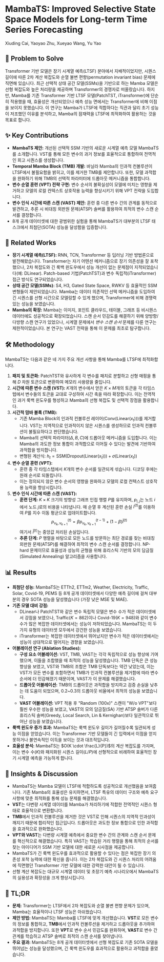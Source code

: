 # MambaTS: Improved Selective State Space Models for Long-term Time Series Forecasting

Xiuding Cai, Yaoyao Zhu, Xueyao Wang, Yu Yao

## 🧩 Problem to Solve

Transformer 기반 모델은 장기 시계열 예측(LTSF) 분야에서 지배적이었지만, 시퀀스 길이에 따른 2차 계산 복잡도와 순열 불변 편향(permutation invariant bias) 문제에 직면해 있습니다. 최근 선택적 상태 공간 모델(SSMs)을 기반으로 하는 Mamba 모델은 선형 복잡도와 높은 처리량을 제공하며 Transformer의 경쟁자로 떠올랐습니다. 하지만, Mamba를 기존 Transformer 기반 LTSF 모델(PatchTST, iTransformer)에 단순히 적용했을 때, 효율성은 개선되었으나 예측 성능 면에서는 Transformer에 비해 이점을 보이지 못했습니다. 이 연구는 Mamba가 LTSF에 적합하다는 직관과 달리 초기 성능이 저조했던 이유를 분석하고, Mamba의 잠재력을 LTSF에 최적화하여 활용하는 것을 목표로 합니다.

## ✨ Key Contributions

- **MambaTS 제안:** 개선된 선택적 SSM 기반의 새로운 시계열 예측 모델 MambaTS를 소개합니다. VST를 통해 모든 변수의 과거 정보를 효율적으로 통합하여 전역적인 회고 시퀀스를 생성합니다.
- **Temporal Mamba Block (TMB) 개발:** 바닐라 Mamba의 인과적 컨볼루션이 LTSF에서 불필요함을 밝히고, 이를 제거한 TMB를 제안합니다. 또한, 모델 과적합을 완화하기 위해 TMB의 선택적 파라미터에 드롭아웃 메커니즘을 통합합니다.
- **변수 순열 훈련 (VPT) 전략 구현:** 변수 순서의 불확실성이 모델에 미치는 영향을 제거하고 모델의 로컬 컨텍스트 상호작용 능력을 향상시키기 위해 VPT 전략을 도입합니다.
- **변수 인식 시간에 따른 스캔 (VAST) 제안:** 훈련 중 다른 변수 간의 관계를 동적으로 발견하고, 추론 시 비대칭 외판원 문제(ATSP) 솔버를 활용하여 최적의 변수 스캔 순서를 결정합니다.
- 8개 공개 데이터셋에 대한 광범위한 실험을 통해 MambaTS가 대부분의 LTSF 태스크에서 최첨단(SOTA) 성능을 달성함을 입증합니다.

## 📎 Related Works

- **장기 시계열 예측(LTSF):** RNN, TCN, Transformer 등 딥러닝 기반 방법론으로 발전해왔습니다. Transformer는 자기 어텐션 메커니즘으로 장기 의존성을 잘 포착했으나, 2차 복잡도와 긴 룩백 윈도우에서 성능 개선이 없는 문제점이 지적되었습니다(예: DLinear). Patch-based 기법(PatchTST)과 변수 독립적(iTransformer) 접근 방식도 연구되었습니다.
- **상태 공간 모델(SSMs):** S4, H3, Gated State Space, RWKV 등 효율적인 SSM 변형들이 제안되었습니다. Mamba는 데이터 의존적인 선택 메커니즘을 도입하여 긴 시퀀스를 선형 시간으로 모델링할 수 있게 했으며, Transformer에 비해 경쟁력 있는 성능을 보였습니다.
- **Mamba의 확장:** Mamba는 이미지, 포인트 클라우드, 테이블, 그래프 등 비시퀀스 데이터에도 성공적으로 확장되었습니다. 스캔 순서 민감도를 해결하기 위해 양방향/다방향 스캔 연구가 있었으나, 시계열 문제에서 _변수 스캔 순서_ 문제를 다룬 연구는 제한적이었습니다. 본 연구는 VAST 전략을 통해 이 문제를 최초로 탐구합니다.

## 🛠️ Methodology

MambaTS는 다음과 같은 네 가지 주요 개선 사항을 통해 Mamba를 LTSF에 최적화합니다.

1. **패치 및 토큰화:** PatchTST와 유사하게 각 변수를 패치로 분할하고 선형 매핑을 통해 $D$ 차원 토큰으로 변환하여 메모리 사용량을 줄입니다.
2. **시간에 따른 변수 스캔 (VST):** $K$개의 변수에서 얻은 $K \times M$개의 토큰을 각 타임스텝에서 변수들의 토큰을 교대로 구성하여 시간 축을 따라 확장합니다. 이는 전역적인 과거 룩백 윈도우를 형성하고 Mamba의 선형 복잡도 및 선택적 장점을 활용합니다.
3. **시간적 맘바 블록 (TMB):**
   - 기존 Mamba Block의 인과적 컨볼루션 레이어($\text{Conv}(\text{Linear}(x_t))$)를 제거합니다. VST는 지역적으로 인과적이지 않은 시퀀스를 생성하므로 인과적 컨볼루션이 불필요하다고 판단했습니다.
   - Mamba의 선택적 파라미터($\Delta, B, C$)에 드롭아웃 메커니즘을 도입합니다. 이는 Mamba의 과도한 정보 통합이 과적합으로 이어질 수 있다는 발견에 기반하여 과적합을 방지합니다.
   - 변형된 계산식: $h_t = \text{SSM}(\text{Dropout}(\text{Linear}(x_t))) + \sigma(\text{Linear}(x_t))$
4. **변수 순열 훈련 (VPT):**
   - 훈련 중 각 타임스텝에서 $K$개의 변수 순서를 일관되게 섞습니다. 디코딩 후에는 원래 순서로 되돌립니다.
   - 이는 정의되지 않은 변수 순서의 영향을 완화하고 모델의 로컬 컨텍스트 상호작용 능력을 향상시킵니다.
5. **변수 인식 시간에 따른 스캔 (VAST):**
   - **훈련 단계:** $K \times K$ 크기의 방향성 그래프 인접 행렬 $P$를 유지하며, $p_{i,j}$는 노드 $i$에서 노드 $j$로의 비용을 나타냅니다. 매 순열 후 계산된 훈련 손실 $l^{(t)}$를 이용하여 $P$를 지수 이동 평균으로 업데이트합니다.
     $$p^{(t)}_{v_k, v_{k+1}} = \beta p^{(t-1)}_{v_k, v_{k+1}} + (1-\beta) \bar{l}^{(t)}$$
     여기서 $\bar{l}^{(t)}$는 중앙값 처리된 손실입니다.
   - **추론 단계:** $P$ 행렬을 바탕으로 모든 노드를 방문하는 최단 경로를 찾는 비대칭 외판원 문제(ATSP)를 해결하여 최적의 변수 스캔 순서를 결정합니다. NP-hard 문제이므로 효율성과 성능의 균형을 위해 휴리스틱 기반의 모의 담금질(Simulated Annealing) 알고리즘을 사용합니다.

## 📊 Results

- **최첨단 성능:** MambaTS는 ETTh2, ETTm2, Weather, Electricity, Traffic, Solar, Covid-19, PEMS 등 8개 공개 데이터셋에서 다양한 예측 길이에 걸쳐 대부분의 경우 SOTA 성능을 달성했습니다 (가장 낮은 MSE 및 MAE).
- **기존 모델 대비 강점:**
  - DLinear나 PatchTST와 같은 변수 독립적 모델은 변수 수가 적은 데이터셋에서 강점을 보였으나, Traffic($K=862$)이나 Covid-19($K=948$)와 같이 변수 수가 많은 복잡한 데이터셋에서는 성능이 저하되었습니다. MambaTS는 이 두 가지 유형의 데이터셋 모두에서 강건한 성능을 보였습니다.
  - iTransformer는 복잡한 데이터셋에서 뛰어났지만 변수가 적은 데이터셋에서는 성능이 상대적으로 떨어지는 경향을 보였습니다.
- **어블레이션 연구 (Ablation Studies):**
  - **구성 요소 어블레이션:** VST, TMB, VAST는 각각 독립적으로 성능 향상에 기여했으며, 이들을 조합했을 때 최적의 성능을 달성했습니다. TMB 단독은 큰 성능 향상을 보였고, VST와 TMB의 조합은 TMB 단독보다는 약간 낮았는데, 이는 VST가 모든 변수를 포함하면서 TMB가 인과적 컨볼루션을 제거함에 따라 변수 순서에 더 민감해졌기 때문이며, VAST가 이 문제를 해결했습니다.
  - **드롭아웃 어블레이션:** TMB의 드롭아웃은 과적합을 방지하고 검증 손실을 낮추는 데 도움이 되었으며, 0.2~0.3의 드롭아웃 비율에서 최적의 성능을 보였습니다.
  - **VAST 어블레이션:** VPT 적용 후 "Random (100x)" 스캔이 "W/o VPT"보다 훨씬 우수한 성능을 보였고, VAST의 모의 담금질(SA) 기반 ATSP 솔버가 다른 휴리스틱 솔버(Greedy, Local Search, Lin & Kernighan)보다 일관적으로 뛰어난 성능을 보였습니다.
- **룩백 윈도우 증가 효과:** MambaTS는 룩백 윈도우 길이가 길어질수록 일관되게 성능 이점을 얻었습니다. 이는 Transformer 기반 모델들이 긴 입력에서 이점을 얻지 못하거나 불연속적인 이득을 보이는 것과 대조적입니다.
- **효율성 분석:** MambaTS는 $O(K \cdot \frac{L}{P})$의 계산 복잡도를 가지며, 이는 변수 수($K$)와 패치화된 시퀀스 길이($L/P$)에 선형적으로 비례하여 효율적인 장기 시계열 예측을 가능하게 합니다.

## 🧠 Insights & Discussion

- MambaTS는 Mamba 모델이 LTSF에 적합하도록 성공적으로 개선했음을 보여줍니다. 기존 Mamba의 효율성은 유지하면서, LTSF 특유의 데이터 구조와 예측 요구사항에 맞춘 최적화를 통해 성능 문제를 해결했습니다.
- **VST**는 다변량 시계열 데이터를 Mamba가 처리하기에 적합한 전역적인 시퀀스 형태로 효율적으로 변환합니다.
- **TMB**에서 인과적 컨볼루션을 제거한 것은 VST로 인해 시퀀스의 지역적 인과성이 깨지기 때문에 합리적인 접근입니다. 드롭아웃은 과도한 정보 통합으로 인한 과적합을 효과적으로 완화했습니다.
- **VPT와 VAST**는 다변량 시계열 예측에서 중요한 변수 간의 관계와 스캔 순서 문제를 혁신적으로 해결했습니다. 특히 VAST는 학습된 거리 행렬을 통해 최적의 순서를 찾는 아이디어가 SSM 기반 모델에 대한 새로운 시사점을 제공합니다.
- MambaTS가 긴 룩백 윈도우를 효과적으로 활용할 수 있다는 점은 복잡한 장기 의존성 포착 능력에 대한 확신을 줍니다. 이는 2차 복잡도와 긴 시퀀스 처리의 어려움에 직면했던 Transformer 기반 모델에 대한 강력한 대안이 될 수 있습니다.
- 선형 계산 복잡도는 대규모 시계열 데이터 및 초장기 예측 시나리오에서 MambaTS의 실용성과 확장성을 크게 향상시킵니다.

## 📌 TL;DR

- **문제:** Transformer는 LTSF에서 2차 복잡도와 순열 불변 편향 문제가 있으며, Mamba는 효율적이나 LTSF 성능은 아쉬웠습니다.
- **제안 방법:** MambaTS는 Mamba를 LTSF에 맞게 개선했습니다. **VST**로 모든 변수의 정보를 통합하고, **TMB**에서 인과적 컨볼루션을 제거하고 드롭아웃을 추가하여 과적합을 방지합니다. 또한 **VPT**로 변수 순서 민감도를 완화하며, **VAST**로 변수 간 관계를 학습하고 ATSP 솔버로 최적의 스캔 순서를 찾아냅니다.
- **주요 결과:** MambaTS는 8개 공개 데이터셋에서 선형 복잡도로 기존 SOTA 모델을 뛰어넘는 성능을 달성했으며, 긴 룩백 윈도우를 효과적으로 활용하고 과적합을 줄였습니다.
